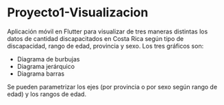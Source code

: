# Proyecto1-Visualizacion
Aplicación móvil en Flutter para visualizar de tres maneras distintas los datos de cantidad discapacitados en Costa Rica según tipo de discapacidad, rango de edad, provincia y sexo. Los tres gráficos son:
 - Diagrama de burbujas 
 - Diagrama jerárquico
 - Diagrama barras

Se pueden parametrizar los ejes (por provincia o por sexo según rango de edad) y los rangos de edad.
